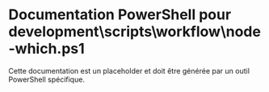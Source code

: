 # Documentation PowerShell pour development\scripts\workflow\node-which.ps1

Cette documentation est un placeholder et doit être générée par un outil PowerShell spécifique.
